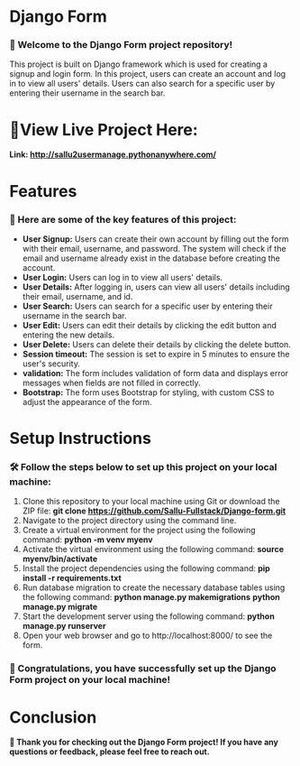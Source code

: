 # Django Form
### 👋 Welcome to the Django Form project repository!
This project is built on Django framework which is used for creating a signup and login form. In this project, users can create an account and log in to view all users' details. Users can also search for a specific user by entering their username in the search bar.

# 🎉View Live Project Here:
**Link: http://sallu2usermanage.pythonanywhere.com/**

# Features
### 🚀 Here are some of the key features of this project:
* **User Signup:** Users can create their own account by filling out the form with their email, username, and password. The system will check if the email and username already exist in the database before creating the account.
* **User Login:** Users can log in to view all users' details.
* **User Details:** After logging in, users can view all users' details including their email, username, and id.
* **User Search:** Users can search for a specific user by entering their username in the search bar.
* **User Edit:** Users can edit their details by clicking the edit button and entering the new details.
* **User Delete:** Users can delete their details by clicking the delete button.
* **Session timeout:** The session is set to expire in 5 minutes to ensure the user's security.
* **validation:** The form includes validation of form data and displays error messages when fields are not filled in correctly.
* **Bootstrap:** The form uses Bootstrap for styling, with custom CSS to adjust the appearance of the form.

# Setup Instructions
### 🛠️ Follow the steps below to set up this project on your local machine:
1. Clone this repository to your local machine using Git or download the ZIP file: **git clone https://github.com/Sallu-Fullstack/Django-form.git**
2. Navigate to the project directory using the command line.
3. Create a virtual environment for the project using the following command:
  **python -m venv myenv**
4. Activate the virtual environment using the following command:
  **source myenv/bin/activate**
5. Install the project dependencies using the following command:
  **pip install -r requirements.txt**
6. Run database migration to create the necessary database tables using the following command:
  **python manage.py makemigrations**
  **python manage.py migrate**
7. Start the development server using the following command:
  **python manage.py runserver**
8. Open your web browser and go to http://localhost:8000/ to see the form.
### 🎉 Congratulations, you have successfully set up the Django Form project on your local machine!

# Conclusion
**👏 Thank you for checking out the Django Form project! If you have any questions or feedback, please feel free to reach out.**
